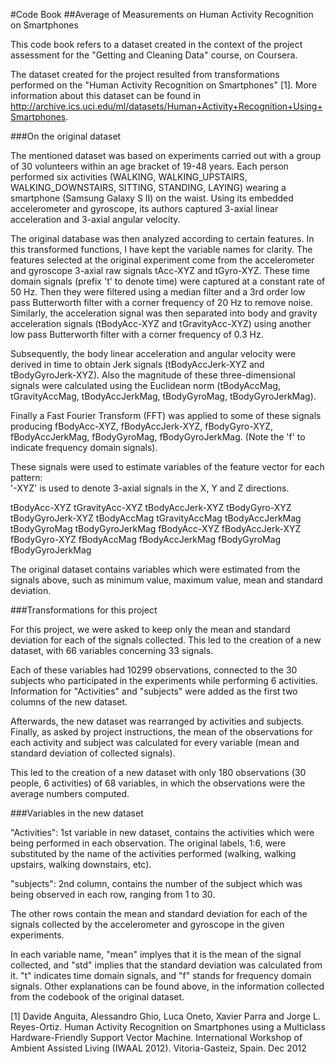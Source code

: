 #Code Book
##Average of Measurements on Human Activity Recognition on Smartphones

This code book refers to a dataset created in the context of the project assessment for the "Getting and Cleaning Data" course, on Coursera.

The dataset created for the project resulted from transformations performed on the "Human Activity Recognition on Smartphones" [1]. More information about this dataset can be found in http://archive.ics.uci.edu/ml/datasets/Human+Activity+Recognition+Using+Smartphones.

###On the original dataset

The mentioned dataset was based on experiments carried out with a group of 30 volunteers within an age bracket of 19-48 years. Each person performed six activities (WALKING, WALKING_UPSTAIRS, WALKING_DOWNSTAIRS, SITTING, STANDING, LAYING) wearing a smartphone (Samsung Galaxy S II) on the waist. Using its embedded accelerometer and gyroscope, its authors captured 3-axial linear acceleration and 3-axial angular velocity.

The original database was then analyzed according to certain features. In this transformed functions, I have kept the variable names for clarity. The features selected at the original experiment come from the accelerometer and gyroscope 3-axial raw signals tAcc-XYZ and tGyro-XYZ. These time domain signals (prefix 't' to denote time) were captured at a constant rate of 50 Hz. Then they were filtered using a median filter and a 3rd order low pass Butterworth filter with a corner frequency of 20 Hz to remove noise. Similarly, the acceleration signal was then separated into body and gravity acceleration signals (tBodyAcc-XYZ and tGravityAcc-XYZ) using another low pass Butterworth filter with a corner frequency of 0.3 Hz. 

Subsequently, the body linear acceleration and angular velocity were derived in time to obtain Jerk signals (tBodyAccJerk-XYZ and tBodyGyroJerk-XYZ). Also the magnitude of these three-dimensional signals were calculated using the Euclidean norm (tBodyAccMag, tGravityAccMag, tBodyAccJerkMag, tBodyGyroMag, tBodyGyroJerkMag). 

Finally a Fast Fourier Transform (FFT) was applied to some of these signals producing fBodyAcc-XYZ, fBodyAccJerk-XYZ, fBodyGyro-XYZ, fBodyAccJerkMag, fBodyGyroMag, fBodyGyroJerkMag. (Note the 'f' to indicate frequency domain signals). 

These signals were used to estimate variables of the feature vector for each pattern:  
'-XYZ' is used to denote 3-axial signals in the X, Y and Z directions.

tBodyAcc-XYZ
tGravityAcc-XYZ
tBodyAccJerk-XYZ
tBodyGyro-XYZ
tBodyGyroJerk-XYZ
tBodyAccMag
tGravityAccMag
tBodyAccJerkMag
tBodyGyroMag
tBodyGyroJerkMag
fBodyAcc-XYZ
fBodyAccJerk-XYZ
fBodyGyro-XYZ
fBodyAccMag
fBodyAccJerkMag
fBodyGyroMag
fBodyGyroJerkMag

The original dataset contains variables which were estimated from the signals above, such as minimum value, maximum value, mean and standard deviation.

###Transformations for this project

For this project, we were asked to keep only the mean and standard deviation for each of the signals collected. This led to the creation of a new dataset, with 66 variables concerning 33 signals.

Each of these variables had 10299 observations, connected to the 30 subjects who participated in the experiments while performing 6 activities. Information for "Activities" and "subjects" were added as the first two columns of the new dataset.

Afterwards, the new dataset was rearranged by activities and subjects. Finally, as asked by project instructions, the mean of the observations for each activity and subject was calculated for every variable (mean and standard deviation of collected signals). 

This led to the creation of a new dataset with only 180 observations (30 people, 6 activities) of 68 variables, in which the observations were the average numbers computed.

###Variables in the new dataset

"Activities": 1st variable in new dataset, contains the activities which were being performed in each observation. The original labels, 1:6, were substituted by the name of the activities performed (walking, walking upstairs, walking downstairs, etc).

"subjects": 2nd column, contains the number of the subject which was being observed in each row, ranging from 1 to 30.

The other rows contain the mean and standard deviation for each of the signals collected by the accelerometer and gyroscope in the given experiments.

In each variable name, "mean" implyes that it is the mean of the signal collected, and "std" implies that the standard deviation was calculated from it. "t" indicates time domain signals, and "f" stands for frequency domain signals. Other explanations can be found above, in the information collected from the codebook of the original dataset.



[1] Davide Anguita, Alessandro Ghio, Luca Oneto, Xavier Parra and Jorge L. Reyes-Ortiz. Human Activity Recognition on Smartphones using a Multiclass Hardware-Friendly Support Vector Machine. International Workshop of Ambient Assisted Living (IWAAL 2012). Vitoria-Gasteiz, Spain. Dec 2012